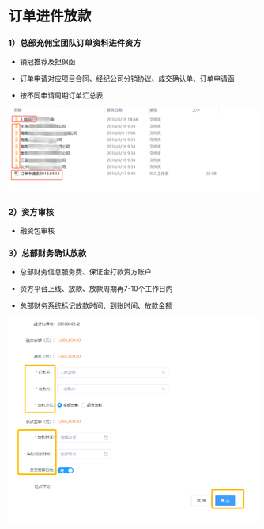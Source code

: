 # 订单进件放款

### 1）总部充佣宝团队订单资料进件资方

* 销冠推荐及担保函
* 订单申请对应项目合同、经纪公司分销协议、成交确认单、订单申请函

* 按不同申请周期订单汇总表

![](/assets/import.png订单2)

### 2）资方审核

* 融资包审核

### 3）总部财务确认放款

* 总部财务信息服务费、保证金打款资方账户
* 资方平台上线、放款、放款周期再7-10个工作日内

* 总部财务系统标记放款时间、到账时间、放款金额

![](/1/确认放款)

